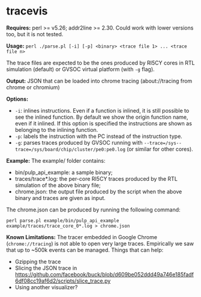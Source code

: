 # tracevis

**Requires:**  perl >= v5.26; addr2line >= 2.30. Could work with lower versions too, but it is not tested.

**Usage:**
```perl ./parse.pl [-i] [-p] <binary> <trace file 1> ... <trace file n>```

The trace files are expected to be the ones produced by RI5CY cores in RTL simulation (default) or GVSOC virtual platform (with `-g` flag).

**Output:** JSON that can be loaded into chrome tracing (about://tracing from chrome or chromium)

**Options:**
  - ```-i```: inlines instructions. Even if a function is inlined, it is still possible to see the inlined function. By default we show
 the origin function name, even if it inlined. If this option is specified the instructions are shown as belonging to the inlining function.
  - ```-p```: labels the instruction with the PC instead of the instruction type. 
  - ```-g```: parses traces produced by GVSOC running with `--trace=/sys--trace=/sys/board/chip/cluster/pe0:pe0.log` (or similar for other cores).

**Example:**
The example/ folder contains: 
 - bin/pulp_api_example: a sample binary;
 - traces/trace*.log: the per-core RI5CY traces produced by the RTL simulation of the above binary file;
 - chrome.json: the output file produced by the script when the above binary and traces are given as input.

The chrome.json can be produced by running the following command:
```
perl parse.pl example/bin/pulp_api_example example/traces/trace_core_0*.log > chrome.json
```

**Known Limitations:**
The tracer embedded in Google Chrome (`chrome://tracing`) is not able to open very large traces.
Empirically we saw that up to ~500k events can be managed. Things that can help:
 - Gzipping the trace
 - Slicing the JSON trace in https://github.com/facebook/buck/blob/d609be052ddd49a746e185fadf6df08cc19af6d2/scripts/slice_trace.py
 - Using another visualizer?
